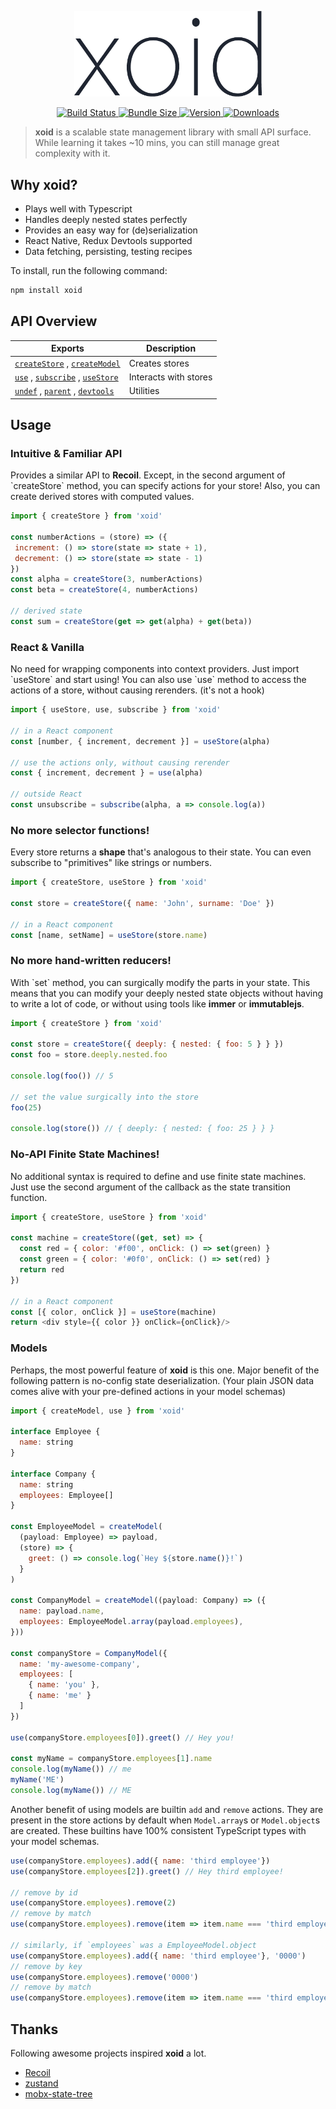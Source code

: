 <p align="center">
  <img width="300" src="logo.png" />
</p> 

<p align="center">
  <a href="https://github.com/onurkerimov/xoid/actions?query=workflow%3ALint" >
    <img alt="Build Status" src="https://img.shields.io/github/workflow/status/onurkerimov/xoid/Lint?style=flat&colorA=293140&colorB=293140">
  </a>
  <a href="https://bundlephobia.com/result?p=xoid" >
    <img alt="Bundle Size" src="https://img.shields.io/bundlephobia/min/xoid?label=bundle%20size&style=flat&colorA=293140&colorB=293140">
  </a>
  <a href="https://www.npmjs.com/package/xoid">
    <img alt="Version" src="https://img.shields.io/npm/v/xoid?style=flat&colorA=293140&colorB=293140">
  </a>
  <a href="https://www.npmjs.com/package/xoid">
    <img alt="Downloads" src="https://img.shields.io/npm/dt/xoid.svg?style=flat&colorA=293140&colorB=293140"/>
  </a>
</p>

> **xoid** is a scalable state management library with small API surface. 
> While learning it takes  ~10 mins, you can still manage great complexity with it.

## Why **xoid**?

- Plays well with Typescript
- Handles deeply nested states perfectly
- Provides an easy way for (de)serialization
- React Native, Redux Devtools supported
- Data fetching, persisting, testing recipes

To install, run the following command:

```bash
npm install xoid
```

## API Overview

| Exports 	| Description 	|
|-	|-	|
| [`createStore`](store#createstore) , [`createModel`](store#createmodel) 	| Creates stores |
| [`use`](vanilla#use) , [`subscribe`](vanilla#subscribe) , [`useStore`](hooks#usestore) | Interacts with stores |
| [`undef`](utils#undef) , [`parent`](utils#parent) , [`devtools`](utils#devtools)| Utilities |

## Usage
### Intuitive & Familiar API
Provides a similar API to **Recoil**. 
Except, in the second argument of \`createStore\` method, you can specify actions for your store! Also, you can create derived stores with computed values.

```js
import { createStore } from 'xoid'

const numberActions = (store) => ({
 increment: () => store(state => state + 1),
 decrement: () => store(state => state - 1)
})
const alpha = createStore(3, numberActions)
const beta = createStore(4, numberActions)

// derived state
const sum = createStore(get => get(alpha) + get(beta))
```
### React & Vanilla

No need for wrapping components into context providers. 
Just import \`useStore\` and start using! You can also use \`use\` method to access the actions of a store, without causing rerenders. (it's not a hook)

```js
import { useStore, use, subscribe } from 'xoid'

// in a React component
const [number, { increment, decrement }] = useStore(alpha)

// use the actions only, without causing rerender
const { increment, decrement } = use(alpha)

// outside React
const unsubscribe = subscribe(alpha, a => console.log(a))
```

### No more selector functions!

Every store returns a **shape** that's analogous to their state. 
You can even subscribe to "primitives" like strings or numbers.

```js
import { createStore, useStore } from 'xoid'

const store = createStore({ name: 'John', surname: 'Doe' })

// in a React component
const [name, setName] = useStore(store.name)
```

### No more hand-written reducers!

With \`set\` method, you can surgically modify the parts in your state.
This means that you can modify your deeply nested state objects without having to write a lot of code, or without using tools like **immer** or **immutablejs**.

```js
import { createStore } from 'xoid'

const store = createStore({ deeply: { nested: { foo: 5 } } })
const foo = store.deeply.nested.foo

console.log(foo()) // 5

// set the value surgically into the store
foo(25)

console.log(store()) // { deeply: { nested: { foo: 25 } } }
```

### No-API Finite State Machines!
No additional syntax is required to define and use finite state machines. Just use the second argument of the callback as the state transition function.

```js
import { createStore, useStore } from 'xoid'

const machine = createStore((get, set) => {
  const red = { color: '#f00', onClick: () => set(green) }
  const green = { color: '#0f0', onClick: () => set(red) }
  return red
})

// in a React component
const [{ color, onClick }] = useStore(machine)
return <div style={{ color }} onClick={onClick}/>
```

### Models 
Perhaps, the most powerful feature of **xoid** is this one. Major benefit of the following pattern is no-config state deserialization. (Your plain JSON data comes alive with your pre-defined actions in your model schemas) 

```js
import { createModel, use } from 'xoid'

interface Employee {
  name: string
}

interface Company {
  name: string
  employees: Employee[]
}

const EmployeeModel = createModel(
  (payload: Employee) => payload, 
  (store) => {
    greet: () => console.log(`Hey ${store.name()}!`)
  }
)

const CompanyModel = createModel((payload: Company) => ({
  name: payload.name,
  employees: EmployeeModel.array(payload.employees),
}))

const companyStore = CompanyModel({
  name: 'my-awesome-company',
  employees: [
    { name: 'you' },
    { name: 'me' }
  ]
})

use(companyStore.employees[0]).greet() // Hey you!

const myName = companyStore.employees[1].name
console.log(myName()) // me
myName('ME')
console.log(myName()) // ME
```

Another benefit of using models are builtin `add` and `remove` actions. They are present in the store actions by default when `Model.array`s or `Model.object`s are created. These builtins have 100% consistent TypeScript types with your model schemas.

```js
use(companyStore.employees).add({ name: 'third employee'})
use(companyStore.employees[2]).greet() // Hey third employee!

// remove by id
use(companyStore.employees).remove(2)
// remove by match
use(companyStore.employees).remove(item => item.name === 'third employee')

// similarly, if `employees` was a EmployeeModel.object
use(companyStore.employees).add({ name: 'third employee'}, '0000')
// remove by key
use(companyStore.employees).remove('0000')
// remove by match
use(companyStore.employees).remove(item => item.name === 'third employee')

```

## Thanks
Following awesome projects inspired **xoid** a lot.
- [Recoil](https://github.com/facebookexperimental/Recoil)
- [zustand](https://github.com/pmndrs/zustand)
- [mobx-state-tree](https://github.com/mobxjs/mobx-state-tree)